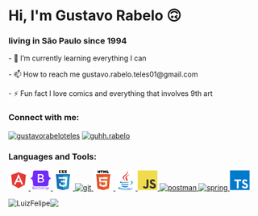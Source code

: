 <!--
**guhrabelo/guhrabelo** is a ✨ _special_ ✨ repository because its `README.md` (this file) appears on your GitHub profile.
Here are some ideas to get you started:
- 🔭 I’m currently working on ...
- 🌱 I’m currently learning ...
- 👯 I’m looking to collaborate on ...
- 🤔 I’m looking for help with ...
- 💬 Ask me about ...
- 📫 How to reach me: ...
- 😄 Pronouns: ...
- ⚡ Fun fact: ...
-->


<h1 align="left">Hi, I'm Gustavo Rabelo 🙃</h1>  
<h3 align="left">living in São Paulo since 1994</h3>  
  
  
  <p align="left">
- 🌱 I’m currently learning everything I can
  <p align="left">
- 📫 How to reach me gustavo.rabelo.teles01@gmail.com
  <p align="left">
- ⚡ Fun fact I love comics and everything that involves 9th art

  
<h3 align="left">Connect with me:</h3>  
<p align="left">  
<a href="https://linkedin.com/in/gustavorabeloteles" target="_blank"><img align="center" src="https://cdn.jsdelivr.net/npm/simple-icons@3.0.1/icons/linkedin.svg" alt="gustavorabeloteles" height="40" width="40" /></a>  
<a href="https://instagram.com/guhh.rabelo" target="blank"><img align="center" src="https://cdn.jsdelivr.net/npm/simple-icons@3.0.1/icons/instagram.svg" alt="guhh.rabelo" height="30" width="40" /></a>  
</p>  
  
<h3 align="left">Languages and Tools:</h3>  
<p align="left"> <a href="https://angular.io" target="_blank"> <img src="https://github.com/PKief/vscode-material-icon-theme/blob/master/icons/angular.svg" alt="angularjs" width="40" height="40"/> </a> 
<a href="https://getbootstrap.com" target="_blank"> <img src="https://raw.githubusercontent.com/devicons/devicon/master/icons/bootstrap/bootstrap-plain-wordmark.svg" alt="bootstrap" width="40" height="40"/> </a> <a href="https://www.w3schools.com/css/" target="_blank"> <img src="https://raw.githubusercontent.com/devicons/devicon/master/icons/css3/css3-original-wordmark.svg" alt="css3" width="40" height="40"/> </a> <a href="https://git-scm.com/" target="_blank"> <img src="https://www.vectorlogo.zone/logos/git-scm/git-scm-icon.svg" alt="git" width="40" height="40"/> </a> <a href="https://www.w3.org/html/" target="_blank"> <img src="https://raw.githubusercontent.com/devicons/devicon/master/icons/html5/html5-original-wordmark.svg" alt="html5" width="40" height="40"/> </a> <a href="https://www.java.com" target="_blank"> <img src="https://raw.githubusercontent.com/devicons/devicon/master/icons/java/java-original.svg" alt="java" width="40" height="40"/> </a> <a href="https://developer.mozilla.org/en-US/docs/Web/JavaScript" target="_blank"> <img src="https://raw.githubusercontent.com/devicons/devicon/master/icons/javascript/javascript-original.svg" alt="javascript" width="40" height="40"/> </a> <a href="https://postman.com" target="_blank"> <img src="https://www.vectorlogo.zone/logos/getpostman/getpostman-icon.svg" alt="postman" width="40" height="40"/> </a> <a href="https://spring.io/" target="_blank"> <img src="https://www.vectorlogo.zone/logos/springio/springio-icon.svg" alt="spring" width="40" height="40"/> </a> <a href="https://www.typescriptlang.org/" target="_blank"> <img src="https://raw.githubusercontent.com/devicons/devicon/master/icons/typescript/typescript-original.svg" alt="typescript" width="40" height="40"/> </a> </p>  
  
 <p>
  <img align="left" src="https://github-readme-stats.vercel.app/api/top-langs?username=guhrabelo&show_icons=true&locale=en&layout=compact&theme=dark" alt="LuizFelipe" />
</p>
 
 <p> 
  <img align="left" src="https://github-readme-stats.vercel.app/api?username=guhrabelo&show_icons=true&theme=dark" /> 
</p>
